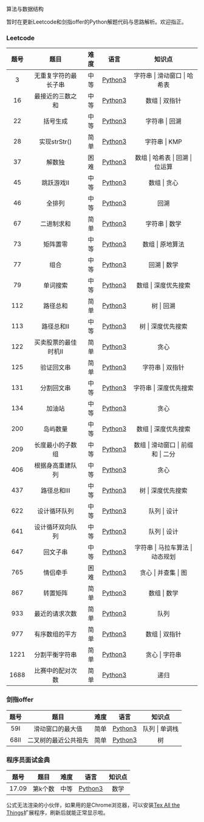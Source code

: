 算法与数据结构

暂时在更新Leetcode和剑指offer的Python解题代码与思路解析。欢迎指正。

### Leetcode

| 题号 |         题目         | 难度 |                          语言                           |               知识点               |
| :--: | :------------------: | :--: | :-----------------------------------------------------: | :--------------------------------: |
|  3   | 无重复字符的最长子串 | 中等 | [Python3](./Leetcode/Python/3.无重复字符的最长子串.md)  |    字符串 \| 滑动窗口 \| 哈希表    |
|  16  |   最接近的三数之和   | 中等 |   [Python3](./Leetcode/Python/16.最接近的三数之和.md)   |           数组 \| 双指针           |
|  22  |       括号生成       | 中等 |       [Python3](./Leetcode/Python/22.括号生成.md)       |           字符串 \| 回溯           |
|  28  |     实现strStr()     | 简单 |     [Python3](./Leetcode/Python/28.实现strStr().md)     |           字符串 \| KMP            |
|  37  |        解数独        | 困难 |        [Python3](./Leetcode/Python/37.解数独.md)        |  数组 \| 哈希表 \| 回溯 \| 位运算  |
|  45  |      跳跃游戏Ⅱ       | 中等 |      [Python3](./Leetcode/Python/45.跳跃游戏Ⅱ.md)       |            数组 \| 贪心            |
|  46  |        全排列        | 中等 |        [Python3](./Leetcode/Python/46.全排列.md)        |                回溯                |
|  67  |      二进制求和      | 简单 |      [Python3](./Leetcode/Python/67.二进制求和.md)      |           字符串 \| 数学           |
|  73  |       矩阵置零       | 中等 |       [Python3](./Leetcode/Python/73.矩阵置零.md)       |          数组 \| 原地算法          |
|  77  |         组合         | 中等 |         [Python3](./Leetcode/Python/77.组合.md)         |            回溯 \| 数学            |
|  79  |       单词搜索       | 中等 |       [Python3](./Leetcode/Python/79.单词搜索.md)       |        数组 \| 深度优先搜索        |
| 112  |       路径总和       | 简单 |      [Python3](./Leetcode/Python/112.路径总和.md)       |             树 \| 回溯             |
| 113  |      路径总和Ⅱ       | 中等 |      [Python3](./Leetcode/Python/113.路径总和Ⅱ.md)      |         树 \| 深度优先搜索         |
| 122  | 买卖股票的最佳时机Ⅱ  | 简单 | [Python3](./Leetcode/Python/122.买卖股票的最佳时机Ⅱ.md) |                贪心                |
| 125  |      验证回文串      | 简单 |     [Python3](./Leetcode/Python/125.验证回文串.md)      |          字符串 \| 双指针          |
| 131  |      分割回文串      | 中等 |     [Python3](./Leetcode/Python/131.分割回文串.md)      |       字符串 \| 深度优先搜索       |
| 134  |        加油站        | 中等 |       [Python3](./Leetcode/Python/134.加油站.md)        |                贪心                |
| 200  |       岛屿数量       | 中等 |      [Python3](./Leetcode/Python/200.岛屿数量.md)       |        数组 \| 深度优先搜索        |
| 209  |   长度最小的子数组   | 中等 |  [Python3](./Leetcode/Python/209.长度最小的子数组.md)   | 数组 \| 滑动窗口 \| 前缀和 \| 二分 |
| 406  |   根据身高重建队列   | 中等 |  [Python3](./Leetcode/Python/406.根据身高重建队列.md)   |                贪心                |
| 437  |      路径总和Ⅲ       | 中等 |      [Python3](./Leetcode/Python/437.路径总和Ⅲ.md)      |         树 \| 深度优先搜索         |
| 622  |     设计循环队列     | 中等 |    [Python3](./Leetcode/Python/622.设计循环队列.md)     |            队列 \| 设计            |
| 641  |   设计循环双向队列   | 中等 |  [Python3](./Leetcode/Python/641.设计循环双向队列.md)   |            队列 \| 设计            |
| 647  |       回文子串       | 中等 |      [Python3](./Leetcode/Python/647.回文子串.md)       |  字符串 \| 马拉车算法 \| 动态规划  |
| 765  |       情侣牵手       | 困难 |      [Python3](./Leetcode/Python/765.情侣牵手.md)       |        贪心 \| 并查集 \| 图        |
| 867  |       转置矩阵       | 简单 |      [Python3](./Leetcode/Python/867.转置矩阵.md)       |            数组 \| 数学            |
| 933  |    最近的请求次数    | 简单 |   [Python3](./Leetcode/Python/933.最近的请求次数.md)    |                队列                |
| 977  |    有序数组的平方    | 简单 |   [Python3](./Leetcode/Python/977.有序数组的平方.md)    |           数组 \| 双指针           |
| 1221 |    分割平衡字符串    | 简单 |   [Python3](./Leetcode/Python/1221.分割平衡字符串.md)   |           贪心 \| 字符串           |
| 1688 |   比赛中的配对次数   | 简单 |  [Python3](./Leetcode/Python/1688.比赛中的配对次数.md)  |                递归                |



### 剑指offer

| 题号 |         题目         | 难度 |                           语言                            |     知识点     |
| :--: | :------------------: | :--: | :-------------------------------------------------------: | :------------: |
| 59Ⅰ  |   滑动窗口的最大值   | 简单 |   [Python3](./剑指offer/Python/59Ⅰ.滑动窗口的最大值.md)   | 队列 \| 单调栈 |
| 68Ⅱ  | 二叉树的最近公共祖先 | 简单 | [Python3](./剑指offer/Python/68Ⅱ.二叉树的最近公共祖先.md) |       树       |



### 程序员面试金典

| 题号  |  题目   | 难度 |                        语言                         | 知识点 |
| :---: | :-----: | :--: | :-------------------------------------------------: | :----: |
| 17.09 | 第k个数 | 中等 | [Python3](./程序员面试金典/Python/17.09.第k个数.md) |  数学  |





公式无法渲染的小伙伴，如果用的是Chrome浏览器，可以安装[Tex All the Things](https://chrome.google.com/webstore/detail/tex-all-the-things/cbimabofgmfdkicghcadidpemeenbffn)扩展程序，刷新后就能正常显示啦。

